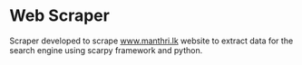 # Web Scraper
 Scraper developed to scrape www.manthri.lk website to extract data for the search engine using scarpy framework and python.
